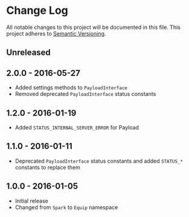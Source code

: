 # Change Log

All notable changes to this project will be documented in this file.
This project adheres to [Semantic Versioning](http://semver.org/).

## Unreleased

## 2.0.0 - 2016-05-27

- Added settings methods to `PayloadInterface`
- Removed deprecated `PayloadInterface` status constants

## 1.2.0 - 2016-01-19

- Added `STATUS_INTERNAL_SERVER_ERROR` for Payload

## 1.1.0 - 2016-01-11

- Deprecated `PayloadInterface` status constants and added `STATUS_*` constants to replace them

## 1.0.0 - 2016-01-05

- Initial release
- Changed from `Spark` to `Equip` namespace
